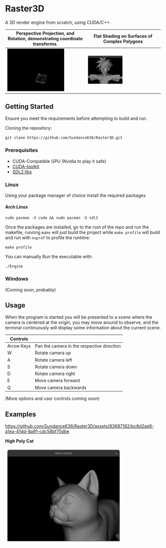 # Raster3D
A 3D render engine from scratch, using CUDA/C++.

<!--![](/perspective.gif)-->
| Perspective Projection, and Rotation, demonstrating coordinate transforms.  | Flat Shading on Surfaces of Complex Polygons |
|---|---|
| <img src="Assets/perspective.gif" alt="Perspective Transform GIF" style="width:75%;"/> | <img src="Assets/Sora2.png" alt="High Poly Sora Model from Kingdom Hearts 2" style="width:50%;"/> |


## Getting Started

Ensure you meet the requirements before attempting to build and run.

Cloning the repository:
```
git clone https://github.com/Sundance636/Raster3D.git
```

### Prerequisites

+ CUDA-Compatible GPU (Nvidia to play it safe)
+ [CUDA-toolkit](https://developer.nvidia.com/cuda-toolkit)
+ [SDL2 libs](https://www.libsdl.org/)


### Linux

Using your package manager of choice install the required packages
#### Arch Linux

```
sudo pacman -S cuda && sudo pacman -S sdl2
```

Once the packages are installed, go to the root of the repo and run the makefile, running `make` will just build the project while `make profile` will build and run with `nvprof` to profile the runtime:
```
make profile 
```
You can manually Run the executable with:
```
./Engine 
```

<p></p>


### Windows
(Coming soon, probably)

## Usage

When the program is started you will be presented to a scene where the camera is centered at the origin, you may move around to observe, and the terminal continuously will display some information about the current scene.

| Controls | |
|---|---|
|Arrow Keys | Pan the camera in the respective direction |
| W| Rotate camera up|
| A | Rotate camera left|
| S| Rotate camera down|
|D| Rotate camera right|
|E| Move camera forward|
|Q| Move camera backwards|
(More options and user controls coming soon)







## Examples

https://github.com/Sundance636/Raster3D/assets/83687182/bc8d2ae8-a1ea-41dd-8a91-cdc58bf75dbe

**High Poly Cat**

<img src="Assets/HighPolyCat.png" alt="An image of a cat with a high polygon count" style="width:75%;"/> 

